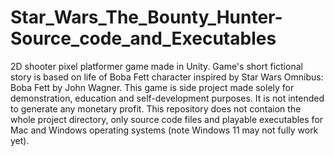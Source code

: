 # Star_Wars_The_Bounty_Hunter-Source_code_and_Executables
2D shooter pixel platformer game made in Unity. Game's short fictional story is based on life of Boba Fett character inspired by Star Wars Omnibus: Boba Fett by John Wagner. This game is side project made solely for demonstration, education and self-development purposes. It is not intended to generate any monetary profit. This repository does not contaion the whole project directory, only source code files and playable executables for Mac and Windows operating systems (note Windows 11 may not fully work yet).

